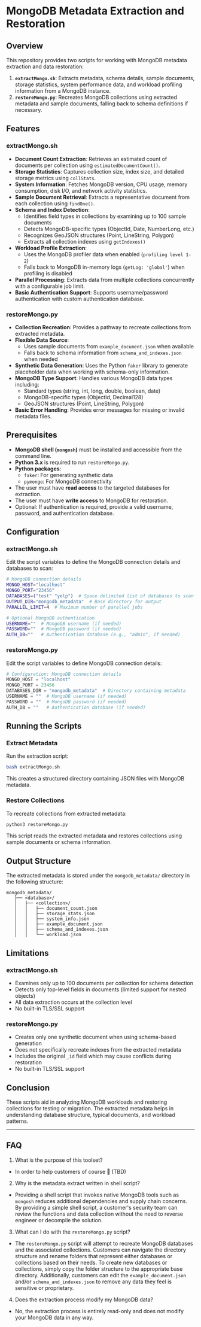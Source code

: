 # MongoDB Metadata Extraction and Restoration

## Overview
This repository provides two scripts for working with MongoDB metadata extraction and data restoration:

1. **`extractMongo.sh`**: Extracts metadata, schema details, sample documents, storage statistics, system performance data, and workload profiling information from a MongoDB instance.
2. **`restoreMongo.py`**: Recreates MongoDB collections using extracted metadata and sample documents, falling back to schema definitions if necessary.

## Features
### extractMongo.sh
- **Document Count Extraction**: Retrieves an estimated count of documents per collection using `estimatedDocumentCount()`.
- **Storage Statistics**: Captures collection size, index size, and detailed storage metrics using `collStats`.
- **System Information**: Fetches MongoDB version, CPU usage, memory consumption, disk I/O, and network activity statistics.
- **Sample Document Retrieval**: Extracts a representative document from each collection using `findOne()`.
- **Schema and Index Detection**: 
  - Identifies field types in collections by examining up to 100 sample documents
  - Detects MongoDB-specific types (ObjectId, Date, NumberLong, etc.)
  - Recognizes GeoJSON structures (Point, LineString, Polygon)
  - Extracts all collection indexes using `getIndexes()`
- **Workload Profile Extraction**:
  - Uses the MongoDB profiler data when enabled (`profiling level 1-2`)
  - Falls back to MongoDB in-memory logs (`getLog: 'global'`) when profiling is disabled
- **Parallel Processing**: Extracts data from multiple collections concurrently with a configurable job limit.
- **Basic Authentication Support**: Supports username/password authentication with custom authentication database.

### restoreMongo.py
- **Collection Recreation**: Provides a pathway to recreate collections from extracted metadata.
- **Flexible Data Source**: 
  - Uses sample documents from `example_document.json` when available
  - Falls back to schema information from `schema_and_indexes.json` when needed
- **Synthetic Data Generation**: Uses the Python `faker` library to generate placeholder data when working with schema-only information.
- **MongoDB Type Support**: Handles various MongoDB data types including:
  - Standard types (string, int, long, double, boolean, date)
  - MongoDB-specific types (ObjectId, Decimal128)
  - GeoJSON structures (Point, LineString, Polygon)
- **Basic Error Handling**: Provides error messages for missing or invalid metadata files.

## Prerequisites
- **MongoDB shell (`mongosh`)** must be installed and accessible from the command line.
- **Python 3.x** is required to run `restoreMongo.py`.
- **Python packages**: 
  - `faker`: For generating synthetic data
  - `pymongo`: For MongoDB connectivity
- The user must have **read access** to the targeted databases for extraction.
- The user must have **write access** to MongoDB for restoration.
- Optional: If authentication is required, provide a valid username, password, and authentication database.

## Configuration
### extractMongo.sh
Edit the script variables to define the MongoDB connection details and databases to scan:

```bash
# MongoDB connection details
MONGO_HOST="localhost"
MONGO_PORT="23456"
DATABASES=("test" "yelp")  # Space delimited list of databases to scan
OUTPUT_DIR="mongodb_metadata"  # Base directory for output
PARALLEL_LIMIT=4  # Maximum number of parallel jobs

# Optional MongoDB authentication
USERNAME=""  # MongoDB username (if needed)
PASSWORD=""  # MongoDB password (if needed)
AUTH_DB=""   # Authentication database (e.g., "admin", if needed)
```

### restoreMongo.py
Edit the script variables to define MongoDB connection details:

```python
# Configuration: MongoDB connection details
MONGO_HOST = "localhost"
MONGO_PORT = 23456
DATABASES_DIR = "mongodb_metadata"  # Directory containing metadata
USERNAME = ""  # MongoDB username (if needed)
PASSWORD = ""  # MongoDB password (if needed)
AUTH_DB = ""   # Authentication database (if needed)
```

## Running the Scripts
### Extract Metadata
Run the extraction script:
```bash
bash extractMongo.sh
```
This creates a structured directory containing JSON files with MongoDB metadata.

### Restore Collections
To recreate collections from extracted metadata:
```bash
python3 restoreMongo.py
```
This script reads the extracted metadata and restores collections using sample documents or schema information.

## Output Structure
The extracted metadata is stored under the `mongodb_metadata/` directory in the following structure:
```
mongodb_metadata/
   ├── <database>/
   │   ├── <collection>/
   │   │   ├── document_count.json
   │   │   ├── storage_stats.json
   │   │   ├── system_info.json
   │   │   ├── example_document.json
   │   │   ├── schema_and_indexes.json
   │   │   └── workload.json
```

## Limitations
### extractMongo.sh
- Examines only up to 100 documents per collection for schema detection
- Detects only top-level fields in documents (limited support for nested objects)
- All data extraction occurs at the collection level
- No built-in TLS/SSL support

### restoreMongo.py
- Creates only one synthetic document when using schema-based generation
- Does not specifically recreate indexes from the extracted metadata
- Includes the original `_id` field which may cause conflicts during restoration
- No built-in TLS/SSL support

## Conclusion
These scripts aid in analyzing MongoDB workloads and restoring collections for testing or migration. The extracted metadata helps in understanding database structure, typical documents, and workload patterns.

---
## FAQ
1. What is the purpose of this toolset?
  - In order to help customers of course 🦄 (TBD)
2. Why is the metadata extract written in shell script?
  - Providing a shell script that invokes native MongoDB tools such as `mongosh` reduces additional dependencies and supply chain concerns. By providing a simple shell script, a customer's security team can review the functions and data collection without the need to reverse engineer or decompile the solution.
3. What can I do with the `restoreMongo.py` script?
  - The `restoreMongo.py` script will attempt to recreate MongoDB databases and the associated collections. Customers can navigate the directory structure and rename folders that represent either databases or collections based on their needs. To create new databases or collections, simply copy the folder structure to the appropriate base directory. Additionally, customers can edit the `example_document.json` and/or `schema_and_indexes.json` to remove any data they feel is sensitive or proprietary.
4. Does the extraction process modify my MongoDB data?
  - No, the extraction process is entirely read-only and does not modify your MongoDB data in any way.